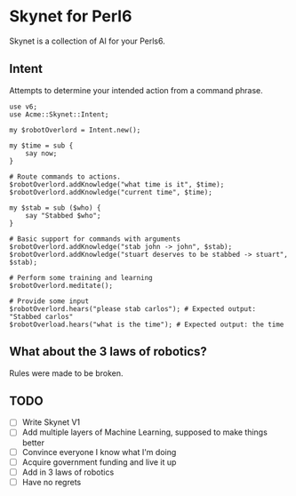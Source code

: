 # Skynet for Perl6

Skynet is a collection of AI for your Perls6.

## Intent

Attempts to determine your intended action from a command phrase.

``` perl6
use v6;
use Acme::Skynet::Intent;

my $robotOverlord = Intent.new();

my $time = sub {
    say now;
}

# Route commands to actions.
$robotOverlord.addKnowledge("what time is it", $time);
$robotOverlord.addKnowledge("current time", $time);

my $stab = sub ($who) {
    say "Stabbed $who";
}

# Basic support for commands with arguments
$robotOverlord.addKnowledge("stab john -> john", $stab);
$robotOverlord.addKnowledge("stuart deserves to be stabbed -> stuart", $stab);

# Perform some training and learning
$robotOverlord.meditate();

# Provide some input
$robotOverlord.hears("please stab carlos"); # Expected output: "Stabbed carlos"
$robotOverload.hears("what is the time"); # Expected output: the time
```

## What about the 3 laws of robotics?

Rules were made to be broken.

## TODO

* [ ] Write Skynet V1
* [ ] Add multiple layers of Machine Learning, supposed to make things better
* [ ] Convince everyone I know what I'm doing
* [ ] Acquire government funding and live it up
* [ ] Add in 3 laws of robotics
* [ ] Have no regrets
